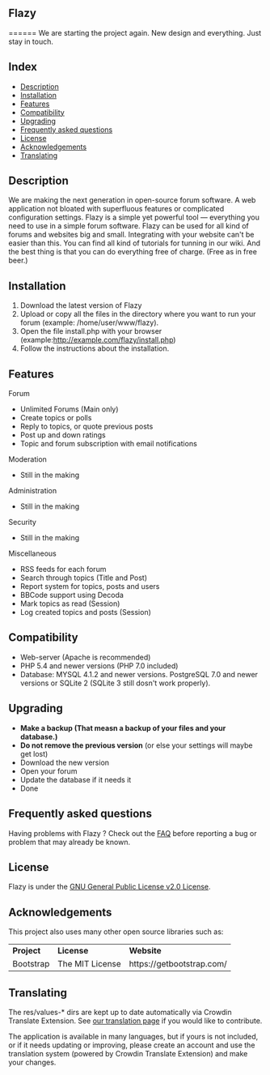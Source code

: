 ## Flazy  
======
We are starting the project again. New design and everything. Just stay in touch.

Index
-----

* [Description](#description)
* [Installation](#installation)
* [Features](#features)
* [Compatibility](#compatibility)
* [Upgrading](#upgrading)
* [Frequently asked questions](#frequently-asked-questions)
* [License](#license)
* [Acknowledgements](#acknowledgements)
* [Translating](#translating)

Description
-----------
 We are making the next generation in open-source forum software. A web application not bloated with superfluous features or complicated configuration settings. Flazy is a simple yet powerful tool — everything you need to use in a simple forum software. Flazy can be used for all kind of forums and websites big and small. Integrating with your website can't be easier than this. You can find all kind of tutorials for tunning in our wiki. And the best thing is that you can do everything free of charge. (Free as in free beer.)

Installation
--------
1. Download the latest version of Flazy
2. Upload or copy all the files in the directory where you want to run your forum (example: /home/user/www/flazy).
3. Open the file install.php with your browser (example:http://example.com/flazy/install.php)
4. Follow the instructions about the installation.


Features
--------
Forum
* Unlimited Forums (Main only)
* Create topics or polls
* Reply to topics, or quote previous posts
* Post up and down ratings
* Topic and forum subscription with email notifications

Moderation
* Still in the making

Administration
* Still in the making

Security
* Still in the making

Miscellaneous
* RSS feeds for each forum
* Search through topics (Title and Post)
* Report system for topics, posts and users
* BBCode support using Decoda
* Mark topics as read (Session)
* Log created topics and posts (Session)



Compatibility
-------------
* Web-server (Apache is recommended)
* PHP 5.4 and newer versions (PHP 7.0 included)
* Database: MYSQL 4.1.2 and newer versions. PostgreSQL 7.0 and newer versions or SQLite 2 (SQLite 3 still dosn't work properly).

Upgrading
---------

* **Make a backup (That measn a backup of your files and your database.)** 
* **Do not remove the previous version** (or else your settings will maybe get lost)
* Download the new version
* Open your forum
* Update the database if it needs it
* Done

Frequently asked questions
--------------------------

Having problems with Flazy ? Check out the [FAQ](https://github.com/flazy-us/Flazy-Forum-Stable/wiki/FAQ) before reporting a bug or problem that may already be known.

License
-------

Flazy  is under the [GNU General Public License v2.0 License](https://github.com/flazy-us/Flazy-Forum-Beta/blob/master/LICENSE).

Acknowledgements
----------------

This project also uses many other open source libraries such as:

<table>
    <tr>
        <td><strong>Project</strong></td>
        <td><strong>License</strong></td>
        <td><strong>Website</strong></td>
    </tr>
    <tr>
        <td>Bootstrap</td>
        <td>The MIT License</td>
        <td>https://getbootstrap.com/</td>
    </tr>	
</table>


Translating
-----------
The res/values-* dirs are kept up to date automatically via Crowdin Translate Extension. See [our translation page](https://crowdin.com/project/flazy-us) if you would like to contribute.

The application is available in many languages, but if yours is not included, or if it needs updating or improving, please create an account and use the translation system (powered by Crowdin Translate Extension) and make your changes.

